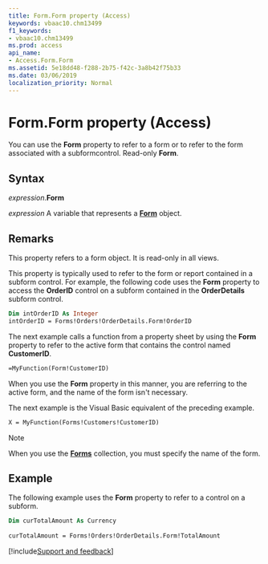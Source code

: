 ```yaml
---
title: Form.Form property (Access)
keywords: vbaac10.chm13499
f1_keywords:
- vbaac10.chm13499
ms.prod: access
api_name:
- Access.Form.Form
ms.assetid: 5e18dd48-f288-2b75-f42c-3a8b42f75b33
ms.date: 03/06/2019
localization_priority: Normal
---
```



# Form.Form property (Access)

You can use the **Form** property to refer to a form or to refer to the form associated with a subformcontrol. Read-only **Form**.


## Syntax

_expression_.**Form**

_expression_ A variable that represents a **[Form](Access.Form.md)** object.


## Remarks

This property refers to a form object. It is read-only in all views.

This property is typically used to refer to the form or report contained in a subform control. For example, the following code uses the **Form** property to access the **OrderID** control on a subform contained in the **OrderDetails** subform control.

```vb
Dim intOrderID As Integer 
intOrderID = Forms!Orders!OrderDetails.Form!OrderID
```

The next example calls a function from a property sheet by using the **Form** property to refer to the active form that contains the control named **CustomerID**.

```vb
=MyFunction(Form!CustomerID)
```

When you use the **Form** property in this manner, you are referring to the active form, and the name of the form isn't necessary.

The next example is the Visual Basic equivalent of the preceding example.

```vb
X = MyFunction(Forms!Customers!CustomerID)
```

> [!NOTE] 
> When you use the **[Forms](Access.Forms.md)** collection, you must specify the name of the form.


## Example

The following example uses the **Form** property to refer to a control on a subform.

```vb
Dim curTotalAmount As Currency 
 
curTotalAmount = Forms!Orders!OrderDetails.Form!TotalAmount 

```



[!include[Support and feedback](~/includes/feedback-boilerplate.md)]
